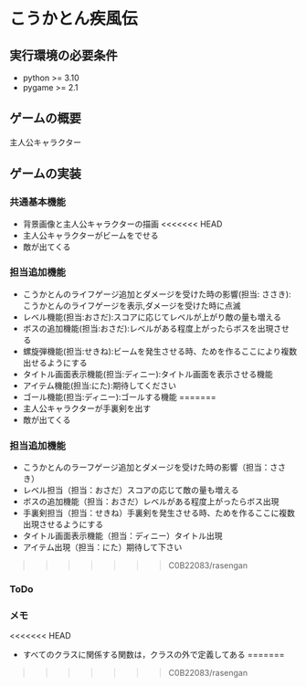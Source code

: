 #   こうかとん疾風伝

## 実行環境の必要条件
* python >= 3.10
* pygame >= 2.1

## ゲームの概要
主人公キャラクター

## ゲームの実装
### 共通基本機能
* 背景画像と主人公キャラクターの描画
<<<<<<< HEAD
* 主人公キャラクターがビームをでせる
* 敵が出てくる

### 担当追加機能
* こうかとんのライフゲージ追加とダメージを受けた時の影響(担当: ささき):こうかとんのライフゲージを表示,ダメージを受けた時に点滅
* レベル機能(担当:おさだ):スコアに応じてレベルが上がり敵の量も増える
* ボスの追加機能(担当:おさだ):レベルがある程度上がったらボスを出現させる
* 螺旋弾機能(担当:せきね):ビームを発生させる時、ためを作るここにより複数出せるようにする
* タイトル画面表示機能(担当:ディニー):タイトル画面を表示させる機能
* アイテム機能(担当:にた):期待してください
* ゴール機能(担当:ディニー):ゴールする機能
=======
* 主人公キャラクターが手裏剣を出す
* 敵が出てくる

### 担当追加機能
* こうかとんのラーフゲージ追加とダメージを受けた時の影響（担当：ささき）
* レベル担当（担当：おさだ）スコアの応じて敵の量も増える
* ボスの追加機能（担当：おさだ）レベルがある程度上がったらボス出現
* 手裏剣担当（担当：せきね）手裏剣を発生させる時、ためを作るここに複数出現させるようにする
* タイトル画面表示機能（担当：ディニー）タイトル出現
* アイテム出現（担当：にた）期待して下さい
>>>>>>> C0B22083/rasengan


### ToDo


### メモ
<<<<<<< HEAD
* すべてのクラスに関係する関数は，クラスの外で定義してある
=======
>>>>>>> C0B22083/rasengan
